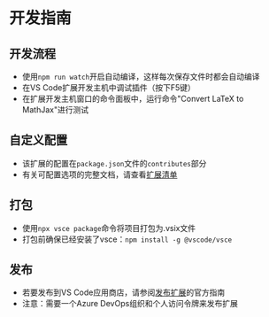 # 开发指南

## 开发流程

* 使用`npm run watch`开启自动编译，这样每次保存文件时都会自动编译
* 在VS Code扩展开发主机中调试插件（按下F5键）
* 在扩展开发主机窗口的命令面板中，运行命令"Convert LaTeX to MathJax"进行测试

## 自定义配置

* 该扩展的配置在`package.json`文件的`contributes`部分
* 有关可配置选项的完整文档，请查看[扩展清单](https://code.visualstudio.com/api/references/extension-manifest)

## 打包

* 使用`npx vsce package`命令将项目打包为.vsix文件
* 打包前确保已经安装了vsce：`npm install -g @vscode/vsce`

## 发布

* 若要发布到VS Code应用商店，请参阅[发布扩展](https://code.visualstudio.com/api/working-with-extensions/publishing-extension)的官方指南
* 注意：需要一个Azure DevOps组织和个人访问令牌来发布扩展 